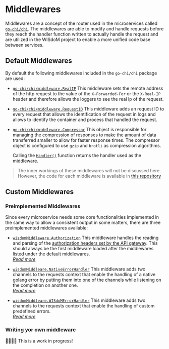 # Middlewares
Middlewares are a concept of the router used in the microservices called
[`go-chi/chi`](https://github.com/go-chi/chi).
The middlewares are able to modify and handle requests before they reach the
handler function written to actually handle the request and are utilized in the
WISdoM project to enable a more unified code base between services.

## Default Middlewares
By default the following middlewares included in the `go-chi/chi` package are
used:
* [`go-chi/chi/middleware.RealIP`](https://pkg.go.dev/github.com/go-chi/chi/middleware#RealIP)
    This middleware sets the remote address of the http request to the value of
    the `X-Forwarded-For` or the `X-Real-IP` header and therefore allows the
    loggers to see the real ip of the request.

* [`go-chi/chi/middleware.RequestID`](https://pkg.go.dev/github.com/go-chi/chi/middleware#RequestID)
    This middleware adds an request ID to every request that allows the
    identification of the request in logs and allows to identify the container
    and process that handled the request.

* [`go-chi/chi/middleware.Compressor`](https://pkg.go.dev/github.com/go-chi/chi/middleware#Compressor)
    This object is responsible for managing the compression of responses to make
    the amount of data transferred smaller to allow for faster response times.
    The compressor object is configured to use `gzip` and `brotli` as 
    compression algorithms.

    Calling the [`Handler()`](https://pkg.go.dev/github.com/go-chi/chi/middleware#Compressor.Handler)
    function returns the handler used as the middleware.

> The inner workings of these middlewares will not be discussed here. However, the
> code for each middleware is available in [this repository](https://github.com/go-chi/chi/tree/master/middleware)

## Custom Middlewares
### Preimplemented Middlewares
Since every microservice needs some core functionalities implemented in the same
way to allow a consistent output in some matters, there are three preimplemented
middlewares available:

* [`wisdomMiddleware.Authorization`](https://pkg.go.dev/github.com/wisdom-oss/microservice-middlewares/v2#Authorization) 
    This middleware handles the reading and parsing of the [authorization headers
    set by the API gateway](../../gateway/authorization.md). This should always
    be the first middleware loaded after the middlewares listed under the
    default middlewares.<br/>
    _[Read more](./authorization.md)_

* [`wisdomMiddleare.NativeErrorHandler`](https://pkg.go.dev/github.com/wisdom-oss/microservice-middlewares/v2#NativeErrorHandler) 
    This middleware adds two channels to the requests context that enable the
    handling of a native golang error by putting them into one of the channels
    while listening on the completion on another one.<br/>
    _[Read more](./error-handling.md)_    

* [`wisdomMiddleare.WISdoMErrorHandler`](https://pkg.go.dev/github.com/wisdom-oss/microservice-middlewares/v2#WISdoMErrorHandler) 
    This middleware adds two channels to the requests context that enable the
    handling of custom predefined errors.<br/>
    _[Read more](./error-handling.md)_   

### Writing yor own middleware
🚧🚧🚧🚧 This is a work in progress!
